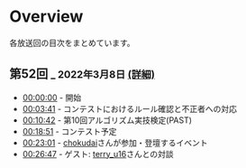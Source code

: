 # Overview

各放送回の目次をまとめています。

## 第52回 <small>_ 2022年3月8日 [(詳細)](https://kato-hiro.github.io/AadaCoderDigest/details/archives/2022/52nd)</small>

- [00:00:00](https://youtu.be/ht5lVjxEzqo?t=0) - 開始
- [00:03:41](https://youtu.be/ht5lVjxEzqo?t=221) - コンテストにおけるルール確認と不正者への対応
- [00:10:42](https://youtu.be/ht5lVjxEzqo?t=642) - 第10回アルゴリズム実技検定(PAST)
- [00:18:51](https://youtu.be/ht5lVjxEzqo?t=1131) - コンテスト予定
- [00:23:01](https://youtu.be/ht5lVjxEzqo?t=1381) - [chokudai](https://atcoder.jp/users/chokudai)さんが参加・登壇するイベント
- [00:26:47](https://youtu.be/ht5lVjxEzqo?t=1607) - ゲスト: [terry_u16](https://atcoder.jp/users/terry_u16)さんとの対談
